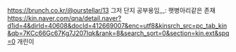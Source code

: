 https://brunch.co.kr/@ourstellar/13
그저 단지 공부용임,,,: 햇병아리같은 존재
https://kin.naver.com/qna/detail.naver?d1id=4&dirId=40608&docId=412669007&enc=utf8&kinsrch_src=pc_tab_kin&qb=7KCc66Gc67Kg7J207Iqk&rank=8&search_sort=0&section=kin.ext&spq=0
개린이
